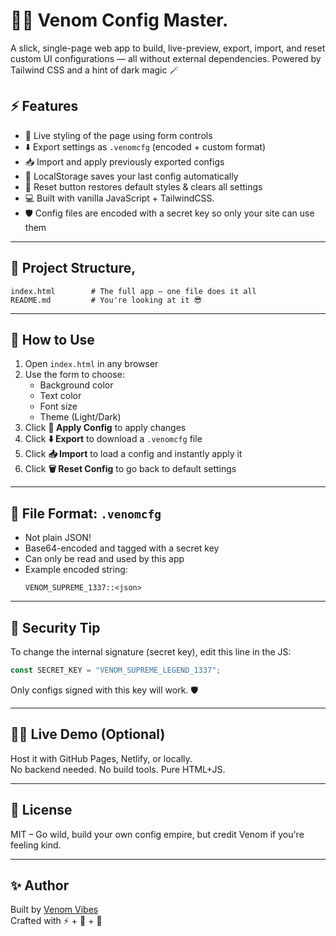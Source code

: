 # 🧙‍♂️ Venom Config Master.

A slick, single-page web app to build, live-preview, export, import, and reset custom UI configurations — all without external dependencies. Powered by Tailwind CSS and a hint of dark magic 🪄

## ⚡ Features

- 🎨 Live styling of the page using form controls
- ⬇️ Export settings as `.venomcfg` (encoded + custom format)
- 📥 Import and apply previously exported configs
- 💾 LocalStorage saves your last config automatically
- 🧹 Reset button restores default styles & clears all settings
- 💻 Built with vanilla JavaScript + TailwindCSS.
- 🛡️ Config files are encoded with a secret key so only your site can use them

---

## 📁 Project Structure,

```plaintext
index.html        # The full app — one file does it all
README.md         # You're looking at it 😎
```

---

## 🚀 How to Use

1. Open `index.html` in any browser
2. Use the form to choose:
   - Background color
   - Text color
   - Font size
   - Theme (Light/Dark)
3. Click **💾 Apply Config** to apply changes
4. Click **⬇️ Export** to download a `.venomcfg` file
5. Click **📥 Import** to load a config and instantly apply it
6. Click **🗑️ Reset Config** to go back to default settings

---

## 🧪 File Format: `.venomcfg`

- Not plain JSON!
- Base64-encoded and tagged with a secret key
- Can only be read and used by this app
- Example encoded string:
  ```
  VENOM_SUPREME_1337::<json>
  ```

---

## 🔐 Security Tip

To change the internal signature (secret key), edit this line in the JS:

```js
const SECRET_KEY = "VENOM_SUPREME_LEGEND_1337";
```

Only configs signed with this key will work. 🛡️

---

## 🧙‍♂️ Live Demo (Optional)

Host it with GitHub Pages, Netlify, or locally.  
No backend needed. No build tools. Pure HTML+JS.

---

## 📜 License

MIT – Go wild, build your own config empire, but credit Venom if you're feeling kind.

---

## ✨ Author

Built by [Venom Vibes](https://github.com/Canol001)  
Crafted with ⚡ + 🧠 + 🎨

